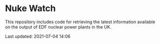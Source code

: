 # Nuke Watch

This repository includes code for retrieving the latest information available on the output of EDF nuclear power plants in the UK.

Last updated: 2021-07-04 14:06